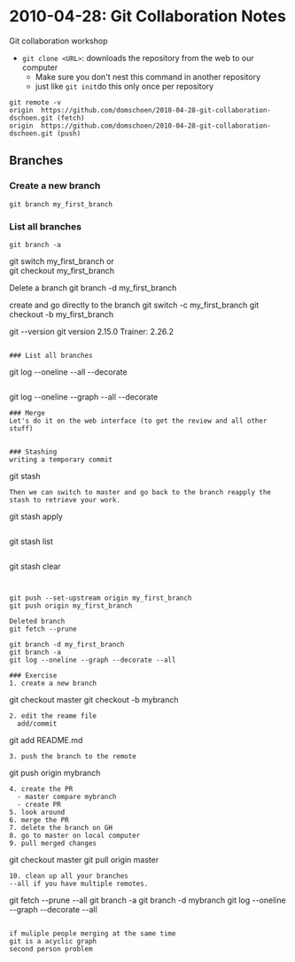 # 2010-04-28: Git Collaboration Notes
Git collaboration workshop

- `git clone <URL>`: downloads the repository from the web to our computer
    - Make sure you don't nest this command in another repository
    - just like `git init`do this only once per repository

```    
git remote -v
origin	https://github.com/domschoen/2010-04-28-git-collaboration-dschoen.git (fetch)
origin	https://github.com/domschoen/2010-04-28-git-collaboration-dschoen.git (push)
```

## Branches
### Create a new branch
``` 
git branch my_first_branch
``` 
### List all branches
``` 
git branch -a    
``` 
git switch my_first_branch
or  
git checkout my_first_branch

Delete a branch
git branch -d my_first_branch

create and go directly to the branch
git switch -c my_first_branch
git checkout -b my_first_branch

git --version
git version 2.15.0
Trainer: 2.26.2 
```

### List all branches
```
git log --oneline --all --decorate
``` 
```
git log --oneline --graph --all --decorate
```
### Merge
Let's do it on the web interface (to get the review and all other stuff)


### Stashing
writing a temporary commit
```
git stash
```
Then we can switch to master and go back to the branch reapply the stash to retrieve your work.
```
git stash apply
```
```
git stash list
```
```
git stash clear
```


git push --set-upstream origin my_first_branch
git push origin my_first_branch

Deleted branch 
git fetch --prune

git branch -d my_first_branch
git branch -a
git log --oneline --graph --decorate --all

### Exercise
1. create a new branch
```
git checkout master
git checkout -b mybranch
```
2. edit the reame file 
  add/commit
```
git add README.md
```  
3. push the branch to the remote
```
git push origin mybranch
```
4. create the PR
  - master compare mybranch
  - create PR
5. look around
6. merge the PR
7. delete the branch on GH
8. go to master on local computer 
9. pull merged changes
```
git checkout master
git pull origin master
```
10. clean up all your branches
--all if you have multiple remotes.
```
git fetch --prune --all
git branch -a
git branch -d mybranch
git log --oneline --graph --decorate --all
```

if muliple people merging at the same time
git is a acyclic graph
second person problem





